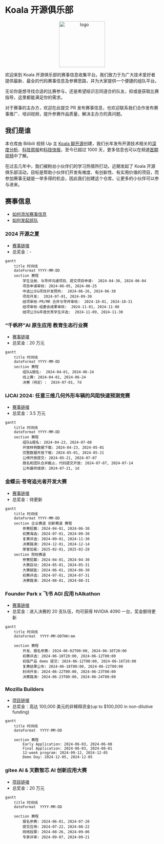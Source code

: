# Koala 开源俱乐部

<p align="center">
  <img src="./logo.png" width="150px" alt="logo" />
</p>

欢迎来到 Koala 开源俱乐部的赛事信息收集平台。我们致力于为广大技术爱好者提供最新、最全的代码赛事信息及参赛思路，并为大家提供一个便捷的组队平台。

无论你是想寻找合适的比赛参与，还是希望结识志同道合的队友，抑或是获取比赛指导，这里都能满足你的需求。

对于赛事的主办方，欢迎在此提交 PR 发布赛事信息，也欢迎联系我们合作发布赛事推广、培训视频，提升参赛作品质量，解决主办方的真问题。

## 我们是谁

本仓库由 Bilibili 视频 Up 主 [Koala 聊开源](https://space.bilibili.com/489667127)创建，我们长年发布开源技术相关的[深度分析](https://space.bilibili.com/489667127/channel/collectiondetail?sid=410578)、[科技周报](https://space.bilibili.com/489667127/channel/collectiondetail?sid=249279)和[科技快报](https://space.bilibili.com/489667127/channel/collectiondetail?sid=3083183)，至今已超过 1000 天，更多信息也可以在频道[首期视频](https://www.bilibili.com/video/BV1CL4y1e7C1)中了解。

在过去几年中，我们被粉丝小伙伴们的学习热情所打动，近期发起了 Koala 开源俱乐部活动，目标是帮助小伙伴们开发有难度、有创新性、有实用价值的项目，而参加赛事无疑是一举多得的机会，因此我们创建这个仓库，让更多的小伙伴可以参与进来。

## 赛事信息

- [如何添加赛事信息](./add-a-hackathon.md)
- [如何发起组队](./find-your-team-member.md)

### 2024 开源之夏

- [赛事链接](https://summer-ospp.ac.cn/)
- 总奖金：-

```mermaid
gantt
    title 时间线
    dateFormat YYYY-MM-DD
    section 赛程
        学生注册、与导师沟通项目、提交项目申请:  2024-04-30, 2024-06-04
        项目申请审核: 2024-06-05, 2024-06-25
        中选公示&项目开发预热:  2024-06-26, 2024-06-30
        项目开发:  2024-07-01, 2024-09-30
        结项审核-PR/MR 合并与导师审核:  2024-10-01, 2024-10-31
        结项审核-组委会成果审核:  2024-11-01, 2024-11-08
        结项公示&年度优秀学生评选:  2024-11-09, 2024-11-30
```

### “千帆杯”AI 原生应用 教育生态行业赛

- [赛事链接](https://cloud.baidu.com/qianfandev/topic/269711)
- 总奖金：20 万元

```mermaid
gantt
    title 时间线
    dateFormat YYYY-MM-DD
    section 赛程
        组队&报名:  2024-04-01, 2024-06-24
        线上赛: 2024-04-01, 2024-06-24
        决赛（待定）:  2024-07-01, 7d
```

### IJCAI 2024: 任意三维几何外形车辆的风阻快速预测竞赛

- [赛事链接](https://competition.atomgit.com/competitionInfo?id=7f3f276465e9e845fd3a811d2d6925b5)
- 总奖金：3.5 万元

```mermaid
gantt
    title 时间线
    dateFormat YYYY-MM-DD
    section 赛程
        组队&报名: 2024-04-23, 2024-07-08
        开放样例数据下载: 2024-04-23, 2024-05-01
        完整数据开放下载: 2024-05-01, 2024-05-21
        公榜开放提交: 2024-05-21, 2024-07-07
        报名和团队合并截止，代码提交开放: 2024-07-07, 2024-07-14
        公布最终成绩: 2024-07-21, 1d
```

### 金蝶云·苍穹追光者开发大赛

- [赛事链接](https://dev.kingdee.com/active/competition/2024)
- 总奖金：待更新

```mermaid
gantt
    title 时间线
    dateFormat YYYY-MM-DD
    section 企业赛道 创新赛道 赛程
        参赛招募: 2024-04-01, 2024-06-30
        初赛海选: 2024-07-01, 2024-09-30
        复赛评选: 2024-09-01, 2024-11-30
        决赛路演: 2024-12-01, 2024-12-14
        荣誉加冕: 2025-02-01, 2025-02-28
    section 院校赛道
        参赛招募: 2024-04-01, 2024-04-30
        大赛启动: 2024-05-01, 2024-05-31
        大赛赋能: 2024-06-01, 2024-06-30
        初赛评选: 2024-07-01, 2024-07-31
        决赛路演: 2024-08-01, 2024-08-31
```

### Founder Park x 飞书 AGI 应用 hAIkathon

- [赛事链接](https://bytedance.larkoffice.com/wiki/LzxLwouvoi7y9kkxhJ3cxSt8nge)
- 总奖金：进入决赛的 20 支队伍，均可获得 NVIDIA 4090 一台，奖金额待更新

```mermaid
gantt
    title 时间线
    dateFormat  YYYY-MM-DDTHH:mm

    section 赛程
        开发、报名参赛: 2024-06-02T00:00, 2024-06-10T20:00
        初赛评选: 2024-06-10T20:00, 2024-06-12T00:00
        初版产品 demo 提交: 2024-06-12T00:00, 2024-06-16T20:00
        复赛结果公布: 2024-06-18T00:00, 2024-06-22T00:00
        封闭开发: 2024-06-22T00:00, 2024-06-23T00:00
        决赛路演: 2024-06-23T00:00, 2024-06-24T00:00
```

### Mozilla Builders

- [项目链接](https://future.mozilla.org/builders/)
- 总奖金：高达 100,000 美元的非稀释资金(up to $100,000 in non-dilutive funding)

```mermaid
gantt
    title 时间线
    dateFormat  YYYY-MM-DD

    section 赛程
        Early Application: 2024-06-03, 2024-06-08
        Final Application: 2024-06-03, 2024-08-01
        12-week program: 2024-09-12, 2024-12-05
        Demo Day: 2024-12-05, 2024-12-05
```

### gitee AI & 天数智芯 AI 创新应用大赛

- [项目链接](https://ai.gitee.com/events/iluvatar-ai-app-contest)
- 总奖金：20 万元

```mermaid
gantt
    title 时间线
    dateFormat  YYYY-MM-DD

    section 赛程
        报名参赛: 2024-06-01, 2024-07-20
        提交应用: 2024-07-22, 2024-08-22
        网络投票: 2024-08-26, 2024-09-06
        专家评审: 2024-09-07, 2024-09-21
```
